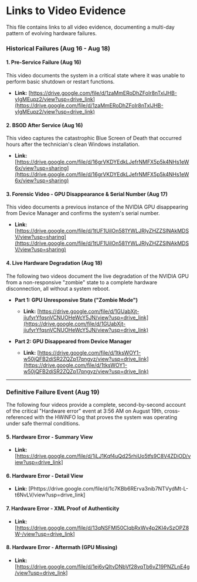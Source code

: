 # Links to Video Evidence

This file contains links to all video evidence, documenting a multi-day pattern of evolving hardware failures.

### Historical Failures (Aug 16 - Aug 18)

#### 1. Pre-Service Failure (Aug 16)
This video documents the system in a critical state where it was unable to perform basic shutdown or restart functions.
- **Link:** [https://drive.google.com/file/d/1zaMmERoDhZFoIr8nTxlJHB-yIgMEupz2/view?usp=drive_link](https://drive.google.com/file/d/1zaMmERoDhZFoIr8nTxlJHB-yIgMEupz2/view?usp=drive_link)

#### 2. BSOD After Service (Aug 16)
This video captures the catastrophic Blue Screen of Death that occurred hours after the technician's clean Windows installation.
- **Link:** [https://drive.google.com/file/d/16grVKDYEdkLJefrNMFX5p5k4NHs1eW6x/view?usp=sharing](https://drive.google.com/file/d/16grVKDYEdkLJefrNMFX5p5k4NHs1eW6x/view?usp=sharing)

#### 3. Forensic Video - GPU Disappearance & Serial Number (Aug 17)
This video documents a previous instance of the NVIDIA GPU disappearing from Device Manager and confirms the system's serial number.
- **Link:** [https://drive.google.com/file/d/1tUF1UiIOn581YWLJRIyZHZZSlNAkMDSV/view?usp=sharing](https://drive.google.com/file/d/1tUF1UiIOn581YWLJRIyZHZZSlNAkMDSV/view?usp=sharing)

#### 4. Live Hardware Degradation (Aug 18)
The following two videos document the live degradation of the NVIDIA GPU from a non-responsive "zombie" state to a complete hardware disconnection, all without a system reboot.

- **Part 1: GPU Unresponsive State ("Zombie Mode")**
  - **Link:** [https://drive.google.com/file/d/1GUabXjt-jiufyrYfqsnVCNUOHeWcY5JN/view?usp=drive_link](https://drive.google.com/file/d/1GUabXjt-jiufyrYfqsnVCNUOHeWcY5JN/view?usp=drive_link)

- **Part 2: GPU Disappeared from Device Manager**
  - **Link:** [https://drive.google.com/file/d/1tksWOY1-w50jQFB2diSR2ZQZp17qngyz/view?usp=drive_link](https://drive.google.com/file/d/1tksWOY1-w50jQFB2diSR2ZQZp17qngyz/view?usp=drive_link)

---

### Definitive Failure Event (Aug 19)

The following four videos provide a complete, second-by-second account of the critical "Hardware error" event at 3:56 AM on August 19th, cross-referenced with the HWiNFO log that proves the system was operating under safe thermal conditions.

#### 5. Hardware Error - Summary View
- **Link:** [https://drive.google.com/file/d/1jLJ1Kqf4uQd25rhiUo5tfs9C8V4ZDiOD/view?usp=drive_link]

#### 6. Hardware Error - Detail View
- **Link:** [Phttps://drive.google.com/file/d/1c7KBb6RErva3nib7NTVydMt-L-t6NvLV/view?usp=drive_link]

#### 7. Hardware Error - XML Proof of Authenticity
- **Link:** [https://drive.google.com/file/d/13qNSFMl50ClqbRxWv4p2KI4vSzOPZ8W-/view?usp=drive_link]

#### 8. Hardware Error - Aftermath (GPU Missing)
- **Link:** [https://drive.google.com/file/d/1ej6yQItvDNbVf28vqTb6vZ19PNZLnE4g/view?usp=drive_link]